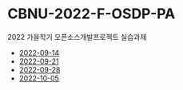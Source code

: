 # CBNU-2022-F-OSDP-PA
2022 가을학기 오픈소스개발프로젝트 실습과제

- [2022-09-14](https://github.com/changi1122/CBNU-2022-F-OSDP-PA/tree/main/PROJECT220914)
- [2022-09-21](https://github.com/changi1122/CBNU-2022-F-OSDP-PA/tree/main/PROJECT220921)
- [2022-09-28](https://github.com/changi1122/CBNU-2022-F-OSDP-PA/tree/main/PROJECT220928)
- [2022-10-05](https://github.com/changi1122/CBNU-2022-F-OSDP-PA/tree/main/PROJECT221005)
